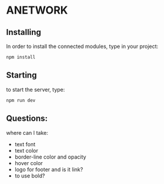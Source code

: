 # ANETWORK

## Installing

In order to install the connected modules, type in your project:
```
npm install
```

## Starting

to start the server, type:
```
npm run dev
```

## Questions:

where can I take:
- text font
- text color
- border-line color and opacity
- hover color
- logo for footer and is it link?
- to use bold?

